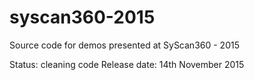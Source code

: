 # syscan360-2015
Source code for demos presented at SyScan360 - 2015

Status: cleaning code
Release date: 14th November 2015
